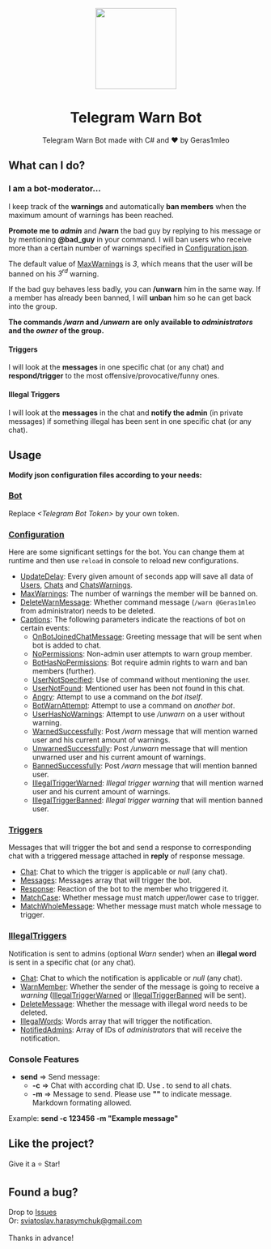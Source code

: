 <p align="center">
  <img width="160" src="https://user-images.githubusercontent.com/67554762/171271199-bde4b277-b109-4aa4-ae6c-00546d844847.png">
</p>
<h1 align="center">Telegram Warn Bot</h1>
<p align="center">
  Telegram Warn Bot made with C# and &hearts; by Geras1mleo
</p>

## What can I do?
### I am a bot-moderator...
I keep track of the **warnings** and automatically **ban members** when the maximum amount of warnings has been reached.

**Promote me to _admin_** and **/warn** the bad guy by replying to his message or by mentioning **@bad_guy** in your command.
I will ban users who receive more than a certain number of warnings specified in [Configuration.json](TelegramWarnBot/Data/Configuration.json#L3).

The default value of [MaxWarnings](/TelegramWarnBot/Data/Configuration.json#L3) is *3*, which means that the user will be banned on his *3<sup>rd</sup>* warning.

If the bad guy behaves less badly, you can **/unwarn** him in the same way. If a member has already been banned, I will **unban** him so he can get back into the group.

**The commands _/warn_ and _/unwarn_ are only available to _administrators_ and the _owner_ of the group.**

#### Triggers
I will look at the **messages** in one specific chat (or any chat) and **respond/trigger** to the most offensive/provocative/funny ones.

#### Illegal Triggers
I will look at the **messages** in the chat and **notify the admin** (in private messages) if something illegal has been sent in one specific chat (or any chat).

## Usage

**Modify json configuration files according to your needs:**

### [Bot](TelegramWarnBot/Bot.json)

Replace *\<Telegram Bot Token\>* by your own token.

### [Configuration](TelegramWarnBot/Configuration/Configuration.json)

Here are some significant settings for the bot.
You can change them at runtime and then use `reload` in console to reload new configurations.

- [UpdateDelay](TelegramWarnBot/Configuration/Configuration.json#L2): Every given amount of seconds app will save all data of [Users](TelegramWarnBot/Data/Users.json), [Chats](TelegramWarnBot/Data/Chats.json) and [ChatsWarnings](TelegramWarnBot/Data/ChatsWarnings.json).
- [MaxWarnings](TelegramWarnBot/Configuration/Configuration.json#L3): The number of warnings the member will be banned on.
- [DeleteWarnMessage](TelegramWarnBot/Configuration/Configuration.json#L4): Whether command message (`/warn @Geras1mleo` from administrator) needs to be deleted.
- [Captions](TelegramWarnBot/Configuration/Configuration.json#L5): The following parameters indicate the reactions of bot on certain events:
  - [OnBotJoinedChatMessage](TelegramWarnBot/Configuration/Configuration.json#L6): Greeting message that will be sent when bot is added to chat.
  - [NoPermissions](TelegramWarnBot/Configuration/Configuration.json#L7): Non-admin user attempts to warn group member.
  - [BotHasNoPermissions](TelegramWarnBot/Configuration/Configuration.json#L8): Bot require admin rights to warn and ban members (further).
  - [UserNotSpecified](TelegramWarnBot/Configuration/Configuration.json#L9): Use of command without mentioning the user.
  - [UserNotFound](TelegramWarnBot/Configuration/Configuration.json#L10): Mentioned user has been not found in this chat.
  - [Angry](TelegramWarnBot/Configuration/Configuration.json#L11): Attempt to use a command on the *bot itself*.
  - [BotWarnAttempt](TelegramWarnBot/Configuration/Configuration.json#L12): Attempt to use a command on *another bot*.
  - [UserHasNoWarnings](TelegramWarnBot/Configuration/Configuration.json#L13): Attempt to use */unwarn* on a user without warning.
  - [WarnedSuccessfully](TelegramWarnBot/Configuration/Configuration.json#L14): Post */warn* message that will mention warned user and his current amount of warnings.
  - [UnwarnedSuccessfully](TelegramWarnBot/Configuration/Configuration.json#L15): Post */unwarn* message that will mention unwarned user and his current amount of warnings.
  - [BannedSuccessfully](TelegramWarnBot/Configuration/Configuration.json#L16): Post */warn* message that will mention banned user.
  - [IllegalTriggerWarned](TelegramWarnBot/Configuration/Configuration.json#L17): *Illegal trigger warning* that will mention warned user and his current amount of warnings.
  - [IllegalTriggerBanned](TelegramWarnBot/Configuration/Configuration.json#L18): *Illegal trigger warning* that will mention banned user.

### [Triggers](TelegramWarnBot/Configuration/Triggers.json)

Messages that will trigger the bot and send a response to corresponding chat with a triggered message attached in **reply** of response message.

- [Chat](TelegramWarnBot/Configuration/Triggers.json#L3): Chat to which the trigger is applicable or *null* (any chat).
- [Messages](TelegramWarnBot/Configuration/Triggers.json#L4): Messages array that will trigger the bot.
- [Response](TelegramWarnBot/Configuration/Triggers.json#L5): Reaction of the bot to the member who triggered it.
- [MatchCase](TelegramWarnBot/Configuration/Triggers.json#L6): Whether message must match upper/lower case to trigger.
- [MatchWholeMessage](TelegramWarnBot/Configuration/Triggers.json#L7): Whether message must match whole message to trigger.

### [IllegalTriggers](TelegramWarnBot/Configuration/IllegalTriggers.json#L48)

Notification is sent to admins (optional *Warn* sender) when an **illegal word** is sent in a specific chat (or any chat).

- [Chat](TelegramWarnBot/Configuration/IllegalTriggers.json#L3): Chat to which the notification is applicable or *null* (any chat).
- [WarnMember](TelegramWarnBot/Configuration/IllegalTriggers.json#L4): Whether the sender of the message is going to receive a *warning* ([IllegalTriggerWarned](TelegramWarnBot/Configuration/Configuration.json#L17) or [IllegalTriggerBanned](TelegramWarnBot/Configuration/Configuration.json#L18) will be sent).
- [DeleteMessage](TelegramWarnBot/Configuration/IllegalTriggers.json#L5): Whether the message with illegal word needs to be deleted.
- [IllegalWords](TelegramWarnBot/Configuration/IllegalTriggers.json#L6): Words array that will trigger the notification.
- [NotifiedAdmins](TelegramWarnBot/Configuration/IllegalTriggers.json#L7): Array of IDs of *administrators* that will receive the notification.

### Console Features

- **send** => Send message:
  - **-c** => Chat with according chat ID. Use **.** to send to all chats.
  - **-m** => Message to send. Please use **""** to indicate message. Markdown formating allowed.

Example: **send -c 123456 -m "Example message"**

## Like the project?

Give it a :star: Star!

## Found a bug?

Drop to <a href="https://github.com/Geras1mleo/TelegramWarnBot/issues">Issues</a><br/>
Or: sviatoslav.harasymchuk@gmail.com<br/>
<br/>
Thanks in advance!
